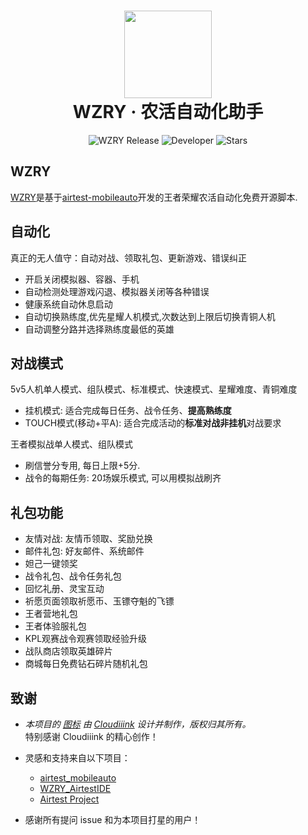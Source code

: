 <div align="center">
  <h1 align="center">
    <img src="http://wzry-doc.pages.dev/wzry.favicon.png" width="140">
    <br/>
    WZRY · 农活自动化助手
  </h1>
</div>

<div align="center">
  <a href="https://github.com/cndaqiang/WZRY/releases" style="text-decoration: none;">
    <img alt="WZRY Release" src="https://img.shields.io/github/v/release/cndaqiang/WZRY?label=WZRY&style=flat-square&color=4096d8" />
  </a>
  <a href="https://github.com/cndaqiang" style="text-decoration: none;">
    <img alt="Developer" src="https://img.shields.io/badge/cndaqiang-blue?label=Developer&style=flat-square&color=0077b5" />
  </a>
  <a href="https://github.com/cndaqiang/WZRY/stargazers" style="text-decoration: none;">
    <img alt="Stars" src="https://img.shields.io/github/stars/cndaqiang/WZRY?style=flat-square&color=f1c40f" />
  </a>
</div>



## WZRY

[WZRY](https://github.com/cndaqiang/WZRY)是基于[airtest-mobileauto](https://github.com/cndaqiang/airtest_mobileauto)开发的王者荣耀农活自动化免费开源脚本. 


## 自动化
真正的无人值守：自动对战、领取礼包、更新游戏、错误纠正

* 开启关闭模拟器、容器、手机
* 自动检测处理游戏闪退、模拟器关闭等各种错误
* 健康系统自动休息启动
* 自动切换熟练度,优先星耀人机模式,次数达到上限后切换青铜人机
* 自动调整分路并选择熟练度最低的英雄

## 对战模式

5v5人机单人模式、组队模式、标准模式、快速模式、星耀难度、青铜难度

- 挂机模式: 适合完成每日任务、战令任务、**提高熟练度**
- TOUCH模式(移动+平A): 适合完成活动的**标准对战非挂机**对战要求

王者模拟战单人模式、组队模式

- 刷信誉分专用, 每日上限+5分. 
- 战令的每期任务: 20场娱乐模式, 可以用模拟战刷齐



## 礼包功能

* 友情对战: 友情币领取、奖励兑换
* 邮件礼包: 好友邮件、系统邮件
* 妲己一键领奖
* 战令礼包、战令任务礼包
* 回忆礼册、灵宝互动
* 祈愿页面领取祈愿币、玉镖夺魁的飞镖
* 王者营地礼包
* 王者体验服礼包
* KPL观赛战令观赛领取经验升级
* 战队商店领取英雄碎片
* 商城每日免费钻石碎片随机礼包

## 致谢
- *本项目的 [图标](http://wzry-doc.pages.dev/wzry.favicon.png) 由 [Cloudiiink](https://github.com/Cloudiiink) 设计并制作，版权归其所有。*  
  特别感谢 Cloudiiink 的精心创作！  

- 灵感和支持来自以下项目：  
  - [airtest_mobileauto](https://github.com/cndaqiang/airtest_mobileauto)  
  - [WZRY_AirtestIDE](https://github.com/XRSec/WZRY_AirtestIDE)  
  - [Airtest Project](https://github.com/AirtestProject)

- 感谢所有提问 issue 和为本项目打星的用户！

